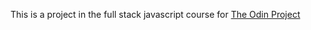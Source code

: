 This is a project in the full stack javascript course for [The Odin Project](https://www.theodinproject.com/)
